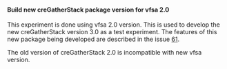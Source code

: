 #### Build new creGatherStack package version for vfsa 2.0

This experiment is done using vfsa 2.0 version. This is used
to develop the new creGatherStack version 3.0 as a test experiment.
The features of this new package being developed are described in the
issue [61](https://github.com/Dirack/creGatherStack/issues/61).

The old version of creGatherStack 2.0 is incompatible with new vfsa version.
